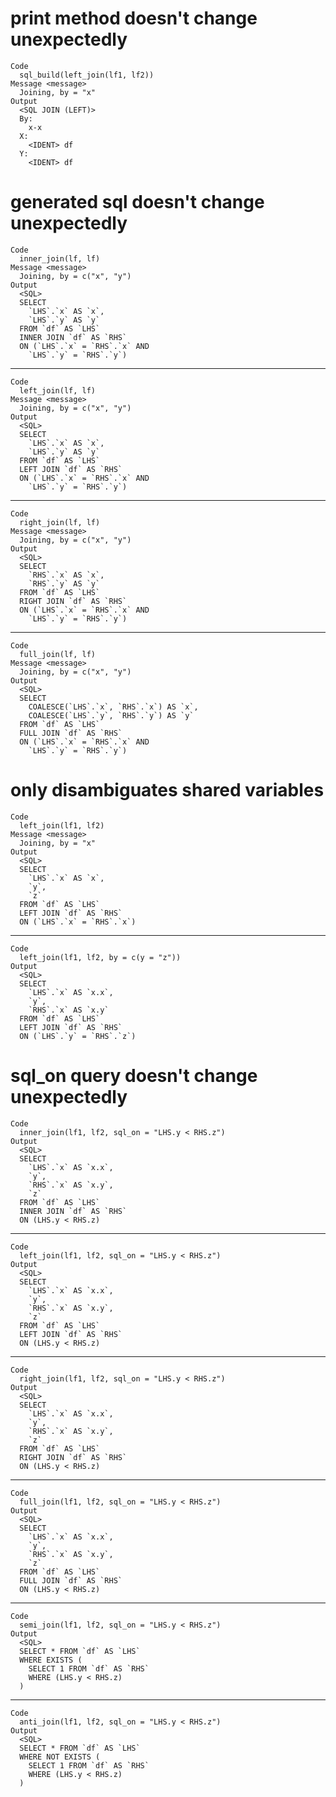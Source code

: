 # print method doesn't change unexpectedly

    Code
      sql_build(left_join(lf1, lf2))
    Message <message>
      Joining, by = "x"
    Output
      <SQL JOIN (LEFT)>
      By:
        x-x
      X:
        <IDENT> df
      Y:
        <IDENT> df

# generated sql doesn't change unexpectedly

    Code
      inner_join(lf, lf)
    Message <message>
      Joining, by = c("x", "y")
    Output
      <SQL>
      SELECT
        `LHS`.`x` AS `x`,
        `LHS`.`y` AS `y`
      FROM `df` AS `LHS`
      INNER JOIN `df` AS `RHS`
      ON (`LHS`.`x` = `RHS`.`x` AND
        `LHS`.`y` = `RHS`.`y`)

---

    Code
      left_join(lf, lf)
    Message <message>
      Joining, by = c("x", "y")
    Output
      <SQL>
      SELECT
        `LHS`.`x` AS `x`,
        `LHS`.`y` AS `y`
      FROM `df` AS `LHS`
      LEFT JOIN `df` AS `RHS`
      ON (`LHS`.`x` = `RHS`.`x` AND
        `LHS`.`y` = `RHS`.`y`)

---

    Code
      right_join(lf, lf)
    Message <message>
      Joining, by = c("x", "y")
    Output
      <SQL>
      SELECT
        `RHS`.`x` AS `x`,
        `RHS`.`y` AS `y`
      FROM `df` AS `LHS`
      RIGHT JOIN `df` AS `RHS`
      ON (`LHS`.`x` = `RHS`.`x` AND
        `LHS`.`y` = `RHS`.`y`)

---

    Code
      full_join(lf, lf)
    Message <message>
      Joining, by = c("x", "y")
    Output
      <SQL>
      SELECT
        COALESCE(`LHS`.`x`, `RHS`.`x`) AS `x`,
        COALESCE(`LHS`.`y`, `RHS`.`y`) AS `y`
      FROM `df` AS `LHS`
      FULL JOIN `df` AS `RHS`
      ON (`LHS`.`x` = `RHS`.`x` AND
        `LHS`.`y` = `RHS`.`y`)

# only disambiguates shared variables

    Code
      left_join(lf1, lf2)
    Message <message>
      Joining, by = "x"
    Output
      <SQL>
      SELECT
        `LHS`.`x` AS `x`,
        `y`,
        `z`
      FROM `df` AS `LHS`
      LEFT JOIN `df` AS `RHS`
      ON (`LHS`.`x` = `RHS`.`x`)

---

    Code
      left_join(lf1, lf2, by = c(y = "z"))
    Output
      <SQL>
      SELECT
        `LHS`.`x` AS `x.x`,
        `y`,
        `RHS`.`x` AS `x.y`
      FROM `df` AS `LHS`
      LEFT JOIN `df` AS `RHS`
      ON (`LHS`.`y` = `RHS`.`z`)

# sql_on query doesn't change unexpectedly

    Code
      inner_join(lf1, lf2, sql_on = "LHS.y < RHS.z")
    Output
      <SQL>
      SELECT
        `LHS`.`x` AS `x.x`,
        `y`,
        `RHS`.`x` AS `x.y`,
        `z`
      FROM `df` AS `LHS`
      INNER JOIN `df` AS `RHS`
      ON (LHS.y < RHS.z)

---

    Code
      left_join(lf1, lf2, sql_on = "LHS.y < RHS.z")
    Output
      <SQL>
      SELECT
        `LHS`.`x` AS `x.x`,
        `y`,
        `RHS`.`x` AS `x.y`,
        `z`
      FROM `df` AS `LHS`
      LEFT JOIN `df` AS `RHS`
      ON (LHS.y < RHS.z)

---

    Code
      right_join(lf1, lf2, sql_on = "LHS.y < RHS.z")
    Output
      <SQL>
      SELECT
        `LHS`.`x` AS `x.x`,
        `y`,
        `RHS`.`x` AS `x.y`,
        `z`
      FROM `df` AS `LHS`
      RIGHT JOIN `df` AS `RHS`
      ON (LHS.y < RHS.z)

---

    Code
      full_join(lf1, lf2, sql_on = "LHS.y < RHS.z")
    Output
      <SQL>
      SELECT
        `LHS`.`x` AS `x.x`,
        `y`,
        `RHS`.`x` AS `x.y`,
        `z`
      FROM `df` AS `LHS`
      FULL JOIN `df` AS `RHS`
      ON (LHS.y < RHS.z)

---

    Code
      semi_join(lf1, lf2, sql_on = "LHS.y < RHS.z")
    Output
      <SQL>
      SELECT * FROM `df` AS `LHS`
      WHERE EXISTS (
        SELECT 1 FROM `df` AS `RHS`
        WHERE (LHS.y < RHS.z)
      )

---

    Code
      anti_join(lf1, lf2, sql_on = "LHS.y < RHS.z")
    Output
      <SQL>
      SELECT * FROM `df` AS `LHS`
      WHERE NOT EXISTS (
        SELECT 1 FROM `df` AS `RHS`
        WHERE (LHS.y < RHS.z)
      )

